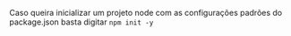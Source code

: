 Caso queira inicializar um projeto node com as configurações padrões do package.json basta digitar `npm init -y`